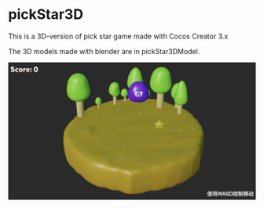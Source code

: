 # pickStar3D
This is a 3D-version of pick star game made with Cocos Creator 3.x

The 3D models made with blender are in pickStar3DModel.

![游戏截图](https://github.com/la-vie-est-belle/pickStar3D/blob/master/screenshot.png)

